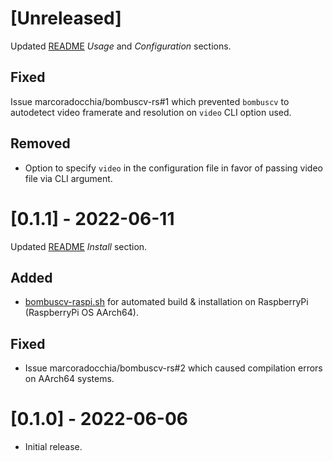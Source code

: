 # [Unreleased]

Updated
[README](https://github.com/marcoradocchia/bombuscv-rs/blob/master/README.md)
*Usage* and *Configuration* sections.

## Fixed

Issue marcoradocchia/bombuscv-rs#1 which prevented `bombuscv` to autodetect
video framerate and resolution on `video` CLI option used.

## Removed

- Option to specify `video` in the configuration file in favor of passing video
  file via CLI argument.


# [0.1.1] - 2022-06-11

Updated
[README](https://github.com/marcoradocchia/bombuscv-rs/blob/master/README.md)
*Install* section.

## Added

- [bombuscv-raspi.sh](https://github.com/marcoradocchia/bombuscv-rs/blob/master/bombuscv-raspi.sh)
  for automated build & installation on RaspberryPi (RaspberryPi OS AArch64).

## Fixed

- Issue marcoradocchia/bombuscv-rs#2 which caused compilation errors on AArch64 systems.

# [0.1.0] - 2022-06-06

- Initial release.
